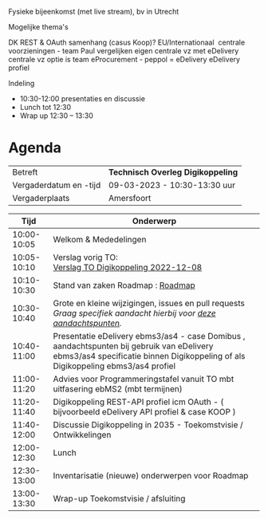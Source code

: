 
Fysieke bijeenkomst (met live stream), bv in Utrecht 

Mogelijke thema's

DK REST & OAuth samenhang (casus Koop)?
EU/Internationaal 
centrale voorzieningen - team Paul
vergelijken eigen centrale vz met eDelivery centrale vz
optie is team eProcurement - peppol = eDelivery
eDelivery profiel

Indeling

*	10:30-12:00 presentaties en discussie
*	Lunch tot 12:30
*	Wrap up 12:30 – 13:30



# Agenda

|  |   |
|------------------------|-------------------------------------|
| Betreft  | **Technisch Overleg Digikoppeling** |
| Vergaderdatum en -tijd | 09-03-2023 - 10:30-13:30 uur  |
| Vergaderplaats  | Amersfoort  |

| Tijd | Onderwerp |
| --- | --- |
| 10:00-10:05 | Welkom & Mededelingen        |    
| 10:05-10:10 | Verslag vorig TO:<br> [Verslag TO Digikoppeling 2022-12-08](https://github.com/Logius-standaarden/Overleg/blob/main/Digikoppeling/2022-12-08/Verslag.md) |   
| 10:10-10:30 | Stand van zaken Roadmap : [Roadmap](https://github.com/Logius-standaarden/Digikoppeling-Algemeen/blob/roadmap_2023/Digikoppeling_Roadmap_2022_2023.md) |
| 10:30-10:40 | Grote en kleine wijzigingen, issues en pull requests <br>_Graag specifiek aandacht hierbij voor [deze aandachtspunten](#aandachtspunten-wijzigingen)._  | 
| 10:40-11:00 |  Presentatie eDelivery ebms3/as4 - case Domibus , aandachtspunten bij gebruik van eDelivery ebms3/as4 specificatie binnen Digikoppeling of als Digikoppeling ebms3/as4 profiel |
| 11:00-11:20 | Advies voor Programmeringstafel vanuit TO mbt uitfasering ebMS2 (mbt termijnen)                    |
| 11:20-11:40 | Digikoppeling REST-API profiel icm OAuth - ( bijvoorbeeld eDelivery API profiel & case KOOP ) |
| 11:40-12:00 | Discussie Digikoppeling in 2035 - Toekomstvisie / Ontwikkelingen |
| 12:00-12:30 | Lunch |
| 12:30-13:00 | Inventarisatie (nieuwe) onderwerpen voor Roadmap |
| 13:00-13:30 | Wrap-up Toekomstvisie / afsluiting |
